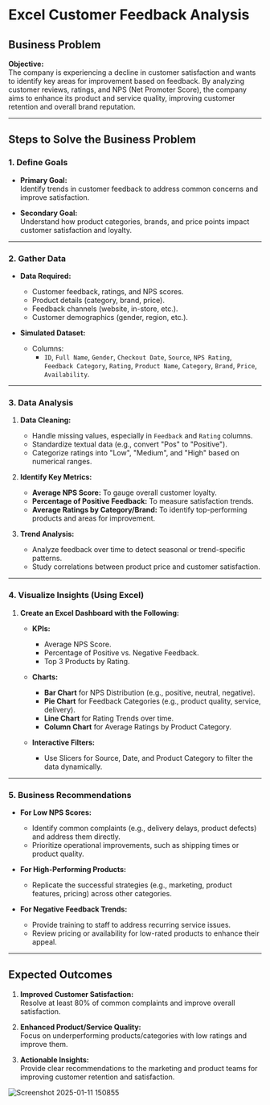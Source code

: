# Excel Customer Feedback Analysis

## Business Problem
**Objective:**  
The company is experiencing a decline in customer satisfaction and wants to identify key areas for improvement based on feedback. By analyzing customer reviews, ratings, and NPS (Net Promoter Score), the company aims to enhance its product and service quality, improving customer retention and overall brand reputation.

---

## Steps to Solve the Business Problem

### 1. Define Goals
- **Primary Goal:**  
  Identify trends in customer feedback to address common concerns and improve satisfaction.
  
- **Secondary Goal:**  
  Understand how product categories, brands, and price points impact customer satisfaction and loyalty.

---

### 2. Gather Data
- **Data Required:**
  - Customer feedback, ratings, and NPS scores.
  - Product details (category, brand, price).
  - Feedback channels (website, in-store, etc.).
  - Customer demographics (gender, region, etc.).

- **Simulated Dataset:**
  - Columns:
    - `ID`, `Full Name`, `Gender`, `Checkout Date`, `Source`, `NPS Rating`, `Feedback Category`, `Rating`, `Product Name`, `Category`, `Brand`, `Price`, `Availability`.

---

### 3. Data Analysis
1. **Data Cleaning:**
   - Handle missing values, especially in `Feedback` and `Rating` columns.
   - Standardize textual data (e.g., convert "Pos" to "Positive").
   - Categorize ratings into "Low", "Medium", and "High" based on numerical ranges.

2. **Identify Key Metrics:**
   - **Average NPS Score:** To gauge overall customer loyalty.
   - **Percentage of Positive Feedback:** To measure satisfaction trends.
   - **Average Ratings by Category/Brand:** To identify top-performing products and areas for improvement.

3. **Trend Analysis:**
   - Analyze feedback over time to detect seasonal or trend-specific patterns.
   - Study correlations between product price and customer satisfaction.

---

### 4. Visualize Insights (Using Excel)
1. **Create an Excel Dashboard with the Following:**
   - **KPIs:**
     - Average NPS Score.
     - Percentage of Positive vs. Negative Feedback.
     - Top 3 Products by Rating.
  
   - **Charts:**
     - **Bar Chart** for NPS Distribution (e.g., positive, neutral, negative).
     - **Pie Chart** for Feedback Categories (e.g., product quality, service, delivery).
     - **Line Chart** for Rating Trends over time.
     - **Column Chart** for Average Ratings by Product Category.
  
   - **Interactive Filters:**
     - Use Slicers for Source, Date, and Product Category to filter the data dynamically.

---

### 5. Business Recommendations
- **For Low NPS Scores:**
  - Identify common complaints (e.g., delivery delays, product defects) and address them directly.
  - Prioritize operational improvements, such as shipping times or product quality.

- **For High-Performing Products:**
  - Replicate the successful strategies (e.g., marketing, product features, pricing) across other categories.

- **For Negative Feedback Trends:**
  - Provide training to staff to address recurring service issues.
  - Review pricing or availability for low-rated products to enhance their appeal.

---

## Expected Outcomes
1. **Improved Customer Satisfaction:**  
   Resolve at least 80% of common complaints and improve overall satisfaction.
  
2. **Enhanced Product/Service Quality:**  
   Focus on underperforming products/categories with low ratings and improve them.

3. **Actionable Insights:**  
   Provide clear recommendations to the marketing and product teams for improving customer retention and satisfaction.








![Screenshot 2025-01-11 150855](https://github.com/user-attachments/assets/a6824a15-0945-4084-a910-fc4ea759e1d1)

